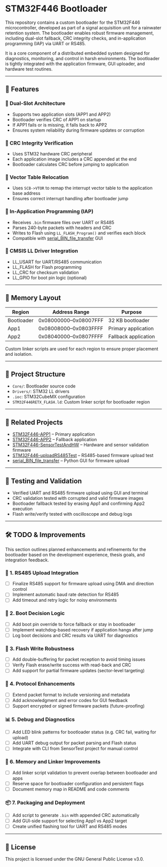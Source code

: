 # STM32F446 Bootloader

This repository contains a custom bootloader for the STM32F446 microcontroller, developed as part of a signal acquisition unit for a rainwater retention system. The bootloader enables robust firmware management, including dual-slot fallback, CRC integrity checks, and in-application programming (IAP) via UART or RS485.

It is a core component of a distributed embedded system designed for diagnostics, monitoring, and control in harsh environments. The bootloader is tightly integrated with the application firmware, GUI uploader, and hardware test routines.

---

## 🚀 Features

### 🔁 Dual-Slot Architecture
- Supports two application slots (APP1 and APP2)
- Bootloader verifies CRC of APP1 on startup
- If APP1 fails or is missing, it falls back to APP2
- Ensures system reliability during firmware updates or corruption

### 🔐 CRC Integrity Verification
- Uses STM32 hardware CRC peripheral
- Each application image includes a CRC appended at the end
- Bootloader calculates CRC before jumping to application

### 🔧 Vector Table Relocation
- Uses `SCB->VTOR` to remap the interrupt vector table to the application base address
- Ensures correct interrupt handling after bootloader jump

### 🔄 In-Application Programming (IAP)
- Receives `.bin` firmware files over UART or RS485
- Parses 240-byte packets with headers and CRC
- Writes to Flash using `LL_FLASH_Program()` and verifies each block
- Compatible with [serial_BIN_file_transfer](https://github.com/Vojtese/serial_BIN_file_transfer) GUI

### 🧱 CMSIS LL Driver Integration
- LL_USART for UART/RS485 communication
- LL_FLASH for Flash programming
- LL_CRC for checksum validation
- LL_GPIO for boot pin logic (optional)

---

## 🧠 Memory Layout

| Region        | Address Range       | Purpose              |
|---------------|---------------------|----------------------|
| Bootloader    | 0x08000000–0x08007FFF | 32 KB bootloader     |
| App1          | 0x08008000–0x0803FFFF | Primary application  |
| App2          | 0x08040000–0x0807FFFF | Fallback application |

Custom linker scripts are used for each region to ensure proper placement and isolation.

---

## 📁 Project Structure

- `Core/`: Bootloader source code
- `Drivers/`: STM32 LL drivers
- `.ioc`: STM32CubeMX configuration
- `STM32F446RETX_FLASH.ld`: Custom linker script for bootloader region

---

## 🔗 Related Projects

- [STM32F446-APP1](https://github.com/Vojtese/STM32F446-APP1) – Primary application
- [STM32F446-APP2](https://github.com/Vojtese/STM32F446-APP2) – Fallback application
- [STM32F446-SensorTestAndHW](https://github.com/Vojtese/STM32F446-SensorTestAndHW) – Hardware and sensor validation firmware
- [STM32F446-uploadRS485Test](https://github.com/Vojtese/STM32F446-uploadRS485Test) – RS485-based firmware upload test
- [serial_BIN_file_transfer](https://github.com/Vojtese/serial_BIN_file_transfer) – Python GUI for firmware upload

---

## 🧪 Testing and Validation

- Verified UART and RS485 firmware upload using GUI and terminal
- CRC validation tested with corrupted and valid firmware images
- Bootloader fallback tested by erasing App1 and confirming App2 execution
- Flash write/verify tested with oscilloscope and debug logs

---

## 🛠️ TODO & Improvements

This section outlines planned enhancements and refinements for the bootloader based on the development experience, thesis goals, and integration feedback.

### 🔄 1. RS485 Upload Integration
- [ ] Finalize RS485 support for firmware upload using DMA and direction control
- [ ] Implement automatic baud rate detection for RS485
- [ ] Add timeout and retry logic for noisy environments

### 🧠 2. Boot Decision Logic
- [ ] Add boot pin override to force fallback or stay in bootloader
- [ ] Implement watchdog-based recovery if application hangs after jump
- [ ] Log boot decisions and CRC results via UART for diagnostics

### 🧪 3. Flash Write Robustness
- [ ] Add double-buffering for packet reception to avoid timing issues
- [ ] Verify Flash erase/write success with read-back and CRC
- [ ] Add support for partial firmware updates (sector-level targeting)

### 🧰 4. Protocol Enhancements
- [ ] Extend packet format to include versioning and metadata
- [ ] Add acknowledgment and error codes for GUI feedback
- [ ] Support encrypted or signed firmware packets (future-proofing)

### 📊 5. Debug and Diagnostics
- [ ] Add LED blink patterns for bootloader status (e.g. CRC fail, waiting for upload)
- [ ] Add UART debug output for packet parsing and Flash status
- [ ] Integrate with CLI from SensorTest project for manual control

### 🧩 6. Memory and Linker Improvements
- [ ] Add linker script validation to prevent overlap between bootloader and apps
- [ ] Reserve space for bootloader configuration and persistent flags
- [ ] Document memory map in README and code comments

### 📦 7. Packaging and Deployment
- [ ] Add script to generate `.bin` with appended CRC automatically
- [ ] Add GUI-side support for selecting App1 vs App2 target
- [ ] Create unified flashing tool for UART and RS485 modes

---

## 📜 License

This project is licensed under the GNU General Public License v3.0.
